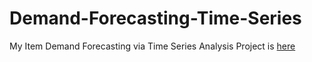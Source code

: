 # Demand-Forecasting-Time-Series

My Item Demand Forecasting via Time Series Analysis Project is [here](https://github.com/pinardogan/DSMLBC/tree/main/Item%20Demand%20Forecasting%20Time%20Series)
